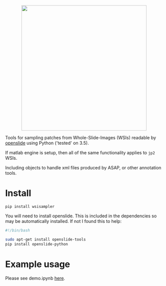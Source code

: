 <p align="center">
    <br>
    <img src="https://raw.githubusercontent.com/jgamper/wsi-syntax/master/docs/source/imgs/syntax_logo.png" width="400"/>
    <br>
<p>

Tools for sampling patches from Whole-Slide-Images (WSIs) readable by [openslide](https://openslide.org/) using Python ('tested' on 3.5).

If matlab engine is setup, then all of the same functionality applies to `jp2` WSIs.

Including objects to handle xml files produced by ASAP, or other annotation tools.


# Install

`pip install wsisampler`

You will need to install openslide. This is included in the dependencies so may be automatically installed. If not I found this to help:

```bash
#!/bin/bash

sudo apt-get install openslide-tools
pip install openslide-python
```

# Example usage

Please see demo.ipynb [here](https://github.com/jgamper/WholeSlideImageSampler/blob/master/demo.ipynb).
